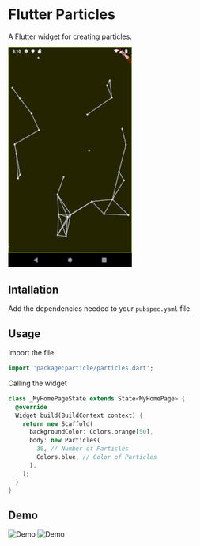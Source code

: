 # Flutter Particles

A Flutter widget for creating particles.

<img src="https://github.com/Aleadinglight/Flutter-Particle/blob/master/demo_gif/original.gif" width="250" />

## Intallation

Add the dependencies needed to your `pubspec.yaml` file.

## Usage

Import the file

```dart
import 'package:particle/particles.dart';
```

Calling the widget

```dart
class _MyHomePageState extends State<MyHomePage> {
  @override
  Widget build(BuildContext context) {
    return new Scaffold(
      backgroundColor: Colors.orange[50],
      body: new Particles(
        30, // Number of Particles
        Colors.blue, // Color of Particles
      ),
    );
  }
}
```

## Demo

![Demo](../master/demo_gif/red.gif)
![Demo](../master/demo_gif/yellow.gif)